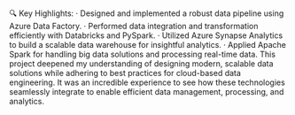 🔍 Key Highlights:
·       Designed and implemented a robust data pipeline using Azure Data Factory.
·       Performed data integration and transformation efficiently with Databricks and PySpark.
·       Utilized Azure Synapse Analytics to build a scalable data warehouse for insightful analytics.
·       Applied Apache Spark for handling big data solutions and processing real-time data.
This project deepened my understanding of designing modern, scalable data solutions while adhering to best practices for cloud-based data engineering. It was an incredible experience to see how these technologies seamlessly integrate to enable efficient data management, processing, and analytics.
